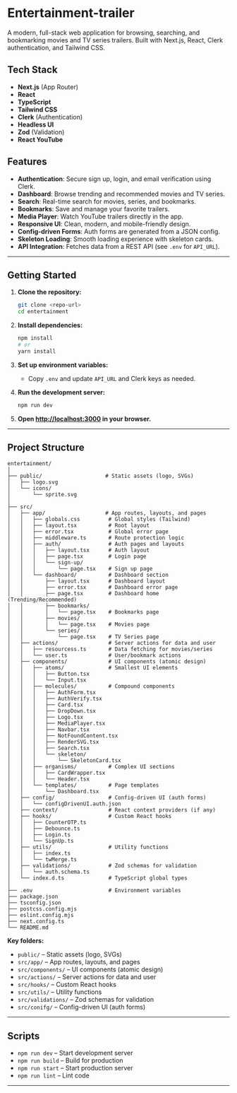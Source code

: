 # Entertainment-trailer

A modern, full-stack web application for browsing, searching, and bookmarking
movies and TV series trailers. Built with Next.js, React, Clerk authentication,
and Tailwind CSS.

## Tech Stack

- **Next.js** (App Router)
- **React**
- **TypeScript**
- **Tailwind CSS**
- **Clerk** (Authentication)
- **Headless UI**
- **Zod** (Validation)
- **React YouTube**

## Features

- **Authentication**: Secure sign up, login, and email verification using Clerk.
- **Dashboard**: Browse trending and recommended movies and TV series.
- **Search**: Real-time search for movies, series, and bookmarks.
- **Bookmarks**: Save and manage your favorite trailers.
- **Media Player**: Watch YouTube trailers directly in the app.
- **Responsive UI**: Clean, modern, and mobile-friendly design.
- **Config-driven Forms**: Auth forms are generated from a JSON config.
- **Skeleton Loading**: Smooth loading experience with skeleton cards.
- **API Integration**: Fetches data from a REST API (see `.env` for `API_URL`).

---

## Getting Started

1. **Clone the repository:**

   ```bash
   git clone <repo-url>
   cd entertainment
   ```

2. **Install dependencies:**

   ```bash
   npm install
   # or
   yarn install
   ```

3. **Set up environment variables:**

   - Copy `.env` and update `API_URL` and Clerk keys as needed.

4. **Run the development server:**

   ```bash
   npm run dev
   ```

5. **Open [http://localhost:3000](http://localhost:3000) in your browser.**

---

## Project Structure

```
entertainment/
│
├── public/                    # Static assets (logo, SVGs)
│   ├── logo.svg
│   └── icons/
│       └── sprite.svg
│
├── src/
│   ├── app/                   # App routes, layouts, and pages
│   │   ├── globals.css         # Global styles (Tailwind)
│   │   ├── layout.tsx          # Root layout
│   │   ├── error.tsx           # Global error page
│   │   ├── middleware.ts       # Route protection logic
│   │   ├── auth/               # Auth pages and layouts
│   │   │   ├── layout.tsx      # Auth layout
│   │   │   ├── page.tsx        # Login page
│   │   │   └── sign-up/
│   │   │       └── page.tsx    # Sign up page
│   │   └── dashboard/          # Dashboard section
│   │       ├── layout.tsx      # Dashboard layout
│   │       ├── error.tsx       # Dashboard error page
│   │       ├── page.tsx        # Dashboard home (Trending/Recommended)
│   │       ├── bookmarks/
│   │       │   └── page.tsx    # Bookmarks page
│   │       ├── movies/
│   │       │   └── page.tsx    # Movies page
│   │       └── series/
│   │           └── page.tsx    # TV Series page
│   ├── actions/                # Server actions for data and user
│   │   ├── resourcess.ts       # Data fetching for movies/series
│   │   └── user.ts             # User/bookmark actions
│   ├── components/             # UI components (atomic design)
│   │   ├── atoms/              # Smallest UI elements
│   │   │   ├── Button.tsx
│   │   │   └── Input.tsx
│   │   ├── molecules/          # Compound components
│   │   │   ├── AuthForm.tsx
│   │   │   ├── AuthVerify.tsx
│   │   │   ├── Card.tsx
│   │   │   ├── DropDown.tsx
│   │   │   ├── Logo.tsx
│   │   │   ├── MediaPlayer.tsx
│   │   │   ├── Navbar.tsx
│   │   │   ├── NotFoundContent.tsx
│   │   │   ├── RenderSVG.tsx
│   │   │   ├── Search.tsx
│   │   │   └── skeleton/
│   │   │       └── SkeletonCard.tsx
│   │   ├── organisms/          # Complex UI sections
│   │   │   ├── CardWrapper.tsx
│   │   │   └── Header.tsx
│   │   └── templates/          # Page templates
│   │       └── Dashboard.tsx
│   ├── config/                 # Config-driven UI (auth forms)
│   │   └── configDrivenUI.auth.json
│   ├── context/                # React context providers (if any)
│   ├── hooks/                  # Custom React hooks
│   │   ├── CounterOTP.ts
│   │   ├── Debounce.ts
│   │   ├── Login.ts
│   │   └── SignUp.ts
│   ├── utils/                  # Utility functions
│   │   ├── index.ts
│   │   └── twMerge.ts
│   ├── validations/            # Zod schemas for validation
│   │   └── auth.schema.ts
│   └── index.d.ts              # TypeScript global types
│
├── .env                        # Environment variables
├── package.json
├── tsconfig.json
├── postcss.config.mjs
├── eslint.config.mjs
├── next.config.ts
└── README.md
```

**Key folders:**

- `public/` – Static assets (logo, SVGs)
- `src/app/` – App routes, layouts, and pages
- `src/components/` – UI components (atomic design)
- `src/actions/` – Server actions for data and user
- `src/hooks/` – Custom React hooks
- `src/utils/` – Utility functions
- `src/validations/` – Zod schemas for validation
- `src/conifg/` – Config-driven UI (auth forms)

---

## Scripts

- `npm run dev` – Start development server
- `npm run build` – Build for production
- `npm run start` – Start production server
- `npm run lint` – Lint code

---

